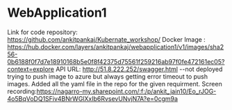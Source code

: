# WebApplication1

Link for code repository: https://github.com/ankitpankaj/Kubernate_workshop/
Docker Image : https://hub.docker.com/layers/ankitpankaj/webapplication1/v1/images/sha256-0b6188f0f7d7e18910168b5e0f8f42375d75561f259216ab97f0fe472161ec05?context=explore
API URL: http://51.8.222.252/swagger.html  --not deployed trying to push image to azure but always getting error timeout to push images. Added all the yaml file in the repo for the given requirment.
Screen recording:https://nagarro-my.sharepoint.com/:f:/p/ankit_jain10/Eo_rJOG-4o5BqVoDQ1SFiv4BNrWGlXxIb6RvsevUNvjN7A?e=0cgm9a
